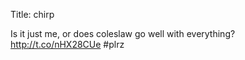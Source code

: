 Title: chirp

Is it just me, or does coleslaw go well with everything? <a href="http://t.co/nHX28CUe">http://t.co/nHX28CUe</a> #plrz
